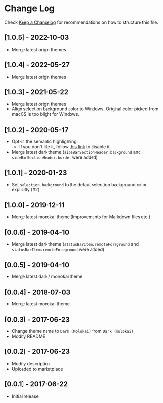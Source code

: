 # Change Log

Check [Keep a Changelog](https://keepachangelog.com/) for recommendations on how to structure this file.

## [1.0.5] - 2022-10-03
- Merge latest origin themes

## [1.0.4] - 2022-05-27
- Merge latest origin themes

## [1.0.3] - 2021-05-22
- Merge latest origin themes
- Align selection background color to Windows. Original color picked from macOS is too blight for Windows.

## [1.0.2] - 2020-05-17
- Opt-in the semantic highlighting
  - If you don't like it, follow [this link](https://github.com/microsoft/vscode/wiki/Semantic-Highlighting-Overview) to disable it.
- Merge latest dark theme (`sideBarSectionHeader.background` and `sideBarSectionHeader.border` were added)

## [1.0.1] - 2020-01-23
- Set `selection.background` to the defaut selection background color explicitly (#2)

## [1.0.0] - 2019-12-11
- Merge latest monokai theme (Improvements for Markdown files etc.)

## [0.0.6] - 2019-04-10
- Merge latest dark theme (`statusBarItem.remoteForeground` and `statusBarItem.remoteForeground` were added)

## [0.0.5] - 2019-04-10
- Merge latest dark / monokai theme

## [0.0.4] - 2018-07-03
- Merge latest monokai theme

## [0.0.3] - 2017-06-23
- Change theme name to `Dark (Molokai)` from `Dark (molokai)`
- Modify README

## [0.0.2] - 2017-06-23
- Modify description
- Uploaded to marketplace

## [0.0.1] - 2017-06-22
- Initial release

